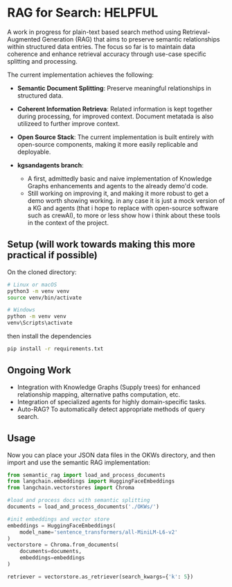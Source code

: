 # RAG for Search: HELPFUL
A work in progress for plain-text based search method using Retrieval-Augmented Generation 
(RAG) that aims to preserve semantic relationships within structured data entries. The focus 
so far is to maintain data coherence and enhance retrieval accuracy through use-case specific 
splitting and processing. 

The current implementation achieves the following: 
- **Semantic Document Splitting**: Preserve meaningful relationships in structured data. 
- **Coherent Information Retrieva**: Related information is kept together during processing, 
for improved context. Document metatada is also utilizeed to further improve context. 
- **Open Source Stack**: The current implementation is built entirely with open-source 
components, making it more easily replicable and deployable. 
 

- **kgsandagents branch**:

    - A first, admittedly basic and naive implementation of Knowledge Graphs enhancements and agents to the already demo'd code.
    - Still working on improving it, and making it more robust to get a demo worth showing working. in any case it is just a mock version of a KG and agents (that i hope to replace with open-source software such as crewAI), to more or less show how i think about these tools in the context of the project.
## Setup (will work towards making this more practical if possible)
On the cloned directory:
```bash
# Linux or macOS
python3 -m venv venv
source venv/bin/activate

# Windows
python -m venv venv
venv\Scripts\activate
```
then install the dependencies

```bash
pip install -r requirements.txt
```
## Ongoing Work
- Integration with Knowledge Graphs (Supply trees) for enhanced relationship mapping, 
alternative paths computation, etc. 
- Integration of specialized agents for highly domain-specific tasks. 
- Auto-RAG? To automatically detect appropriate methods of query search. 

## Usage

Now you can place your JSON data files in the OKWs directory, and then import and use the 
semantic RAG implementation: 
```python
from semantic_rag import load_and_process_documents
from langchain.embeddings import HuggingFaceEmbeddings
from langchain.vectorstores import Chroma

#load and process docs with semantic splitting
documents = load_and_process_documents('./OKWs/')

#init embeddings and vector store
embeddings = HuggingFaceEmbeddings(
	model_name='sentence_transformers/all-MiniLM-L6-v2'
)
vectorstore = Chroma.from_documents(
	documents=documents,
	embeddings=embeddings
)

retriever = vectorstore.as_retriever(search_kwargs={'k': 5})
```

